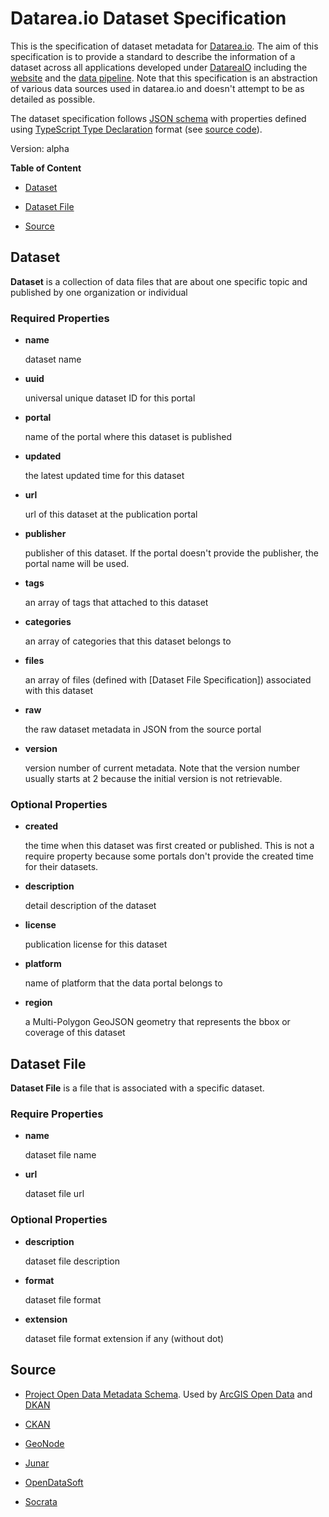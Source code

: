 # Datarea.io Dataset Specification

This is the specification of dataset metadata for [Datarea.io](https://github.com/DatareaIO/datarea.io). The aim of this specification is to provide a standard to describe the information of a dataset across all applications developed under [DatareaIO](https://github.com/DatareaIO) including the [website](https://github.com/DatareaIO/datarea.io) and the [data pipeline](https://github.com/DatareaIO/datarea-pipeline). Note that this specification is an abstraction of various data sources used in datarea.io and doesn't attempt to be as detailed as possible.

The dataset specification follows [JSON schema](http://json-schema.org/) with properties defined using [TypeScript Type Declaration](http://www.typescriptlang.org/docs/handbook/declaration-files/introduction.html) format (see [source code](https://github.com/DatareaIO/dataset-spec/blob/master/index.d.ts)).

Version: alpha

**Table of Content**

* [Dataset](#dataset)

* [Dataset File](#dataset-file)

* [Source](#source)

## Dataset

**Dataset** is a collection of data files that are about one specific topic and published by one organization or individual

### Required Properties

* **name**

  dataset name

* **uuid**

  universal unique dataset ID for this portal

* **portal**

  name of the portal where this dataset is published

* **updated**

  the latest updated time for this dataset

* **url**

  url of this dataset at the publication portal

* **publisher**

  publisher of this dataset. If the portal doesn't provide the publisher, the portal name will be used.

* **tags**

  an array of tags that attached to this dataset

* **categories**

  an array of categories that this dataset belongs to

* **files**

  an array of files (defined with [Dataset File Specification]) associated with this dataset

* **raw**

  the raw dataset metadata in JSON from the source portal

* **version**

  version number of current metadata. Note that the version number usually starts at 2 because the initial version is not retrievable.

### Optional Properties

* **created**

  the time when this dataset was first created or published. This is not a require property because some portals don't provide the created time for their datasets.

* **description**

  detail description of the dataset

* **license**

  publication license for this dataset

* **platform**

  name of platform that the data portal belongs to

* **region**

  a Multi-Polygon GeoJSON geometry that represents the bbox or coverage of this dataset

## Dataset File

**Dataset File** is a file that is associated with a specific dataset.

### Require Properties

* **name**

  dataset file name

* **url**

  dataset file url

### Optional Properties

* **description**

  dataset file description

* **format**

  dataset file format

* **extension**

  dataset file format extension if any (without dot)

## Source

* [Project Open Data Metadata Schema](https://project-open-data.cio.gov/v1.1/schema/#dataset). Used by [ArcGIS Open Data](https://gist.github.com/haoliangyu/2f2762d7288ca13a1a64283d15ffb3ba#file-arcgis-md) and [DKAN](https://gist.github.com/haoliangyu/2f2762d7288ca13a1a64283d15ffb3ba#file-dkan-md)

* [CKAN](https://gist.github.com/haoliangyu/2f2762d7288ca13a1a64283d15ffb3ba#file-ckan-md)

* [GeoNode](https://gist.github.com/haoliangyu/2f2762d7288ca13a1a64283d15ffb3ba#file-geonode-md)

* [Junar](https://gist.github.com/haoliangyu/2f2762d7288ca13a1a64283d15ffb3ba#file-junar-md)

* [OpenDataSoft](https://gist.github.com/haoliangyu/2f2762d7288ca13a1a64283d15ffb3ba#file-opendatasoft-md)

* [Socrata](https://gist.github.com/haoliangyu/2f2762d7288ca13a1a64283d15ffb3ba#file-sorata-md)
